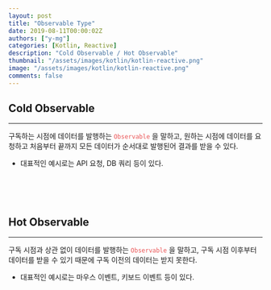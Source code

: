 ```yaml
---
layout: post
title: "Observable Type"
date: 2019-08-11T00:00:02Z
authors: ["y-mg"]
categories: [Kotlin, Reactive]
description: "Cold Observable / Hot Observable"
thumbnail: "/assets/images/kotlin/kotlin-reactive.png"
image: "/assets/images/kotlin/kotlin-reactive.png"
comments: false
---
```


## Cold Observable
***
구독하는 시점에 데이터를 발행하는 <code style="color: #eb5657;">Observable</code> 을 말하고, 원하는 시점에 데이터를 요청하고 처음부터 끝까지 모든 데이터가 순서대로 발행된어 결과를 받을 수 있다.
- 대표적인 예시로는 API 요청, DB 쿼리 등이 있다.
<br/>
<br/>
<br/>



## Hot Observable
***
구독 시점과 상관 없이 데이터를 발행하는 <code style="color: #eb5657;">Observable</code> 을 말하고, 구독 시점 이후부터 데이터를 받을 수 있기 때문에 구독 이전의 데이터는 받지 못한다.
- 대표적인 예시로는 마우스 이벤트, 키보드 이벤트 등이 있다.